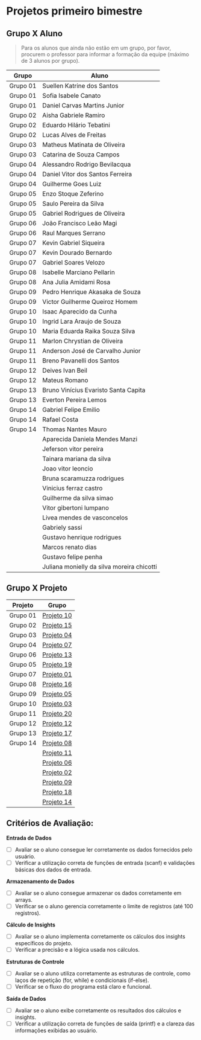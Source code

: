 # Projetos primeiro bimestre

## Grupo X Aluno

> Para os alunos que ainda não estão em um grupo, por favor, procurem o professor para informar a formação da equipe (máximo de 3 alunos por grupo).

|Grupo   |Aluno                                          |
|--------|-----------------------------------------------|
|Grupo 01|Suellen Katrine dos Santos                     |
|Grupo 01|Sofia Isabele Canato                           |
|Grupo 01|Daniel Carvas Martins Junior                   |
|Grupo 02|Aisha Gabriele Ramiro                          |
|Grupo 02|Eduardo Hilário Tebatini                       |
|Grupo 02|Lucas Alves de Freitas                         |
|Grupo 03|Matheus Matinata de Oliveira                   |
|Grupo 03|Catarina de Souza Campos                       |
|Grupo 04|Alessandro Rodrigo Bevilacqua                  |
|Grupo 04|Daniel Vitor dos Santos Ferreira               |
|Grupo 04|Guilherme Goes Luiz                            |
|Grupo 05|Enzo Stoque Zeferino                           |
|Grupo 05|Saulo Pereira da Silva                         |
|Grupo 05|Gabriel Rodrigues de Oliveira                  |
|Grupo 06|João Francisco Leão Magi                       |
|Grupo 06|Raul Marques Serrano                           |
|Grupo 07|Kevin Gabriel Siqueira                         |
|Grupo 07|Kevin Dourado Bernardo                         |
|Grupo 07|Gabriel Soares Velozo                          |
|Grupo 08|Isabelle Marciano Pellarin                     |
|Grupo 08|Ana Julia Amidami Rosa                         |
|Grupo 09|Pedro Henrique Akasaka de Souza                |
|Grupo 09|Victor Guilherme Queiroz Homem                 |
|Grupo 10|Isaac Aparecido da Cunha                       |
|Grupo 10|Ingrid Lara Araujo de Souza                    |
|Grupo 10|Maria Eduarda Raika Souza Silva                |
|Grupo 11|Marlon Chrystian de Oliveira                   |
|Grupo 11|Anderson José de Carvalho Junior               |
|Grupo 11|Breno Pavanelli dos Santos                     |
|Grupo 12|Deives Ivan Beil                               |
|Grupo 12|Mateus Romano                                  |
|Grupo 13|Bruno Vinícius Evaristo Santa Capita           |
|Grupo 13|Everton Pereira Lemos                          |
|Grupo 14|Gabriel Felipe Emilio                          |
|Grupo 14|Rafael Costa                                   |
|Grupo 14|Thomas Nantes Mauro                            |
|        |Aparecida Daniela Mendes Manzi                 |
|        |Jeferson vitor pereira                         |
|        |Tainara mariana da silva                       |
|        |Joao vitor leoncio                             |
|        |Bruna scaramuzza rodrigues                     |
|        |Vinicius ferraz castro                         |
|        |Guilherme da silva simao                       |
|        |Vitor gibertoni lumpano                        |
|        |Livea mendes de vasconcelos                    |
|        |Gabriely sassi                                 |
|        |Gustavo henrique rodrigues                     |
|        |Marcos renato dias                             |
|        |Gustavo felipe penha                           |
|        |Juliana monielly da silva moreira chicotti     |

## Grupo X Projeto

|Projeto|Grupo|
|---|---|
|Grupo 01|[Projeto 10](./Projetos_01/10.c)|
|Grupo 02|[Projeto 15](./Projetos_01/15.c)|
|Grupo 03|[Projeto 04](./Projetos_01/04.c)|
|Grupo 04|[Projeto 07](./Projetos_01/07.c)|
|Grupo 06|[Projeto 13](./Projetos_01/13.c)|
|Grupo 05|[Projeto 19](./Projetos_01/19.c)|
|Grupo 07|[Projeto 01](./Projetos_01/01.c)|
|Grupo 08|[Projeto 16](./Projetos_01/16.c)|
|Grupo 09|[Projeto 05](./Projetos_01/05.c)|
|Grupo 10|[Projeto 03](./Projetos_01/03.c)|
|Grupo 11|[Projeto 20](./Projetos_01/20.c)|
|Grupo 12|[Projeto 12](./Projetos_01/12.c)|
|Grupo 13|[Projeto 17](./Projetos_01/17.c)|
|Grupo 14|[Projeto 08](./Projetos_01/08.c)|
|        |[Projeto 11](./Projetos_01/11.c)|
|        |[Projeto 06](./Projetos_01/06.c)|
|        |[Projeto 02](./Projetos_01/02.c)|
|        |[Projeto 09](./Projetos_01/09.c)|
|        |[Projeto 18](./Projetos_01/18.c)|
|        |[Projeto 14](./Projetos_01/14.c)|

## Critérios de Avaliação:

**Entrada de Dados**
- [ ] Avaliar se o aluno consegue ler corretamente os dados fornecidos pelo usuário.
- [ ] Verificar a utilização correta de funções de entrada (scanf) e validações básicas dos dados de entrada.

**Armazenamento de Dados**
- [ ] Avaliar se o aluno consegue armazenar os dados corretamente em arrays.
- [ ] Verificar se o aluno gerencia corretamente o limite de registros (até 100 registros).

**Cálculo de Insights**
- [ ] Avaliar se o aluno implementa corretamente os cálculos dos insights específicos do projeto.
- [ ] Verificar a precisão e a lógica usada nos cálculos.

**Estruturas de Controle**
- [ ] Avaliar se o aluno utiliza corretamente as estruturas de controle, como laços de repetição (for, while) e condicionais (if-else).
- [ ] Verificar se o fluxo do programa está claro e funcional.

**Saída de Dados**
- [ ] Avaliar se o aluno exibe corretamente os resultados dos cálculos e insights.
- [ ] Verificar a utilização correta de funções de saída (printf) e a clareza das informações exibidas ao usuário.
